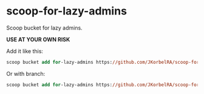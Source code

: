 # scoop-for-lazy-admins
Scoop bucket for lazy admins.

**USE AT YOUR OWN RISK**

Add it like this:

```ps
scoop bucket add for-lazy-admins https://github.com/JKorbelRA/scoop-for-lazy-admins.git
```

Or with branch:


```ps
scoop bucket add for-lazy-admins https://github.com/JKorbelRA/scoop-for-lazy-admins.git <branch>
```
